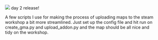 [![ ](https://img.shields.io/badge/Open_Source_Week-white?logo=opensourceinitiative)](https://github.com/zen-ham#-) day 2 release!

A few scripts I use for making the process of uploading maps to the steam workshop a bit more streamlined. Just set up the config file and hit run on create_gma.py and upload_addon.py and the map should be all nice and tidy on the workshop.
